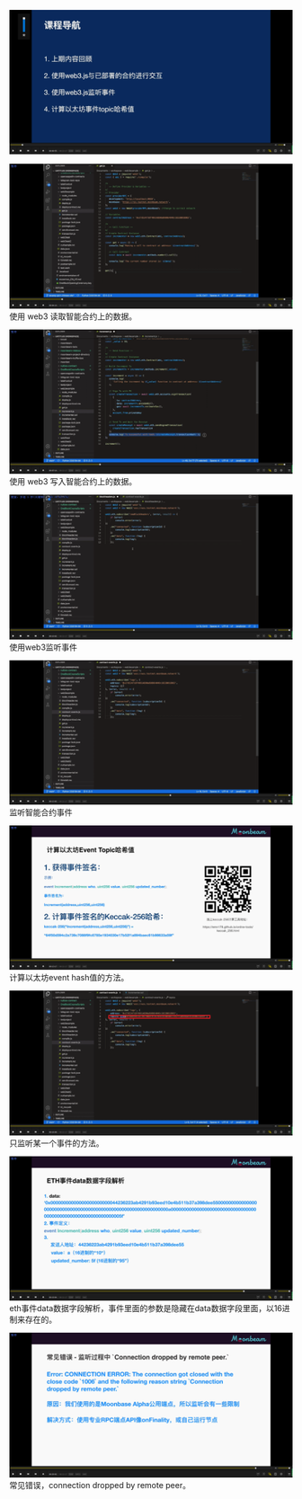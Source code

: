 ![](./img/2022-01-15-23-36-08.png)

![](./img/2022-01-15-23-40-30.png)
使用 web3 读取智能合约上的数据。

![](./img/2022-01-15-23-43-02.png)
使用 web3 写入智能合约上的数据。

![](./img/2022-01-15-23-47-43.png)
使用web3监听事件        

![](./img/2022-01-15-23-49-58.png)
监听智能合约事件

![](./img/2022-01-15-23-50-22.png)      
计算以太坊event hash值的方法。

![](./img/2022-01-15-23-52-15.png)      
只监听某一个事件的方法。        

![](./img/2022-01-15-23-54-01.png)      
eth事件data数据字段解析，事件里面的参数是隐藏在data数据字段里面，以16进制来存在的。

![](./img/2022-01-15-23-55-41.png)      
常见错误，connection dropped by remote peer。
